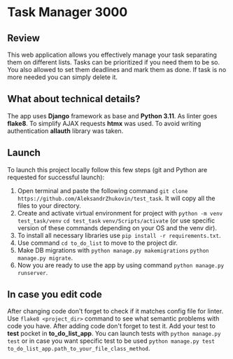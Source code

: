 # Task Manager 3000
## Review
This web application allows you effectively manage your task separating them on different lists.
Tasks can be prioritized if you need them to be so. You also allowed to set them deadlines and mark 
them as done. If task is no more needed you can simply delete it.
## What about technical details?
The app uses **Django** framework as base and **Python 3.11**. As linter goes **flake8**. To simplify
AJAX requests **htmx** was used. To avoid writing authentication **allauth** library was taken.
## Launch
To launch this project locally follow this few steps (git and Python are requested for successful
launch):
1. Open terminal and paste the following command 
    ``git clone https://github.com/AleksandrZhukovin/test_task``. It will copy all the files to your 
    directory.
2. Create and activate virtual environment for project with ``python -m venv test_task/venv`` ``cd test_task`` ``venv/Scripts/activate`` 
   (or use specific version of these commands depending on your OS and the venv dir).
3. To install all necessary libraries use ``pip install -r requirements.txt``.
4. Use command ``cd to_do_list`` to move to the project dir.
5. Make DB migrations with ``python manage.py makemigrations`` ``python manage.py migrate``.
6. Now you are ready to use the app by using command ``python manage.py runserver``.
## In case you edit code
After changing code don't forget to check if it matches config file for linter. Use ``flake8 <project_dir>``
command to see what semantic problems with code you have.
After adding code don't forget to test it. Add your test to **test** pocket in **to_do_list_app**.
You can launch tests with ``python manage.py test`` or in case you want specific test to be used
`python manage.py test to_do_list_app.path_to_your_file_class_method`.